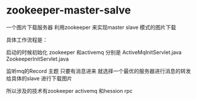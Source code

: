 # zookeeper-master-salve
一个图片下载服务器  利用zookeeper  来实现master  slave  模式的图片下载

具体工作流程是：

启动的时候初始化 zookeeper 和activemq 分别是
ActiveMqInitServlet.java
ZookeeperInitServlet.java

监听mq的Record 主题 只要有消息进来 就选择一个最优的服务器进行消息的转发 给具体的slave 进行下载图片

所以涉及的技术有zookeeper  activemq 和hession rpc
